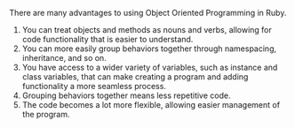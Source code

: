 There are many advantages to using Object Oriented Programming in Ruby.

1. You can treat objects and methods as nouns and verbs, allowing for code functionality that is easier to understand.
2. You can more easily group behaviors together through namespacing, inheritance, and so on.
3. You have access to a wider variety of variables, such as instance and class variables, that can make creating a program and adding functionality a more seamless process.
4. Grouping behaviors together means less repetitive code.
5. The code becomes a lot more flexible, allowing easier management of the program.